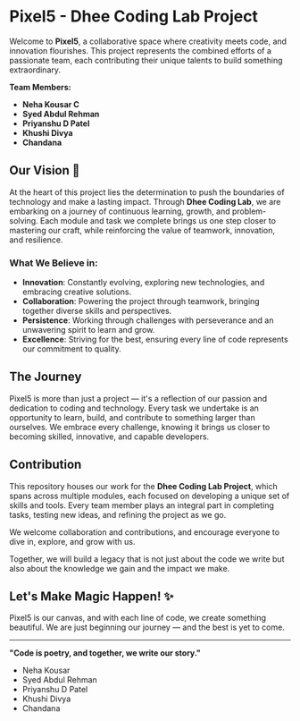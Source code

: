 # Pixel5 - Dhee Coding Lab Project

Welcome to **Pixel5**, a collaborative space where creativity meets code, and innovation flourishes. This project represents the combined efforts of a passionate team, each contributing their unique talents to build something extraordinary.

**Team Members:**
- **Neha Kousar C**
- **Syed Abdul Rehman**
- **Priyanshu D Patel**
- **Khushi Divya**
- **Chandana**

## Our Vision 🌟

At the heart of this project lies the determination to push the boundaries of technology and make a lasting impact. Through **Dhee Coding Lab**, we are embarking on a journey of continuous learning, growth, and problem-solving. Each module and task we complete brings us one step closer to mastering our craft, while reinforcing the value of teamwork, innovation, and resilience.

### What We Believe in:

- **Innovation**: Constantly evolving, exploring new technologies, and embracing creative solutions.
- **Collaboration**: Powering the project through teamwork, bringing together diverse skills and perspectives.
- **Persistence**: Working through challenges with perseverance and an unwavering spirit to learn and grow.
- **Excellence**: Striving for the best, ensuring every line of code represents our commitment to quality.

## The Journey

Pixel5 is more than just a project — it's a reflection of our passion and dedication to coding and technology. Every task we undertake is an opportunity to learn, build, and contribute to something larger than ourselves. We embrace every challenge, knowing it brings us closer to becoming skilled, innovative, and capable developers.

## Contribution

This repository houses our work for the **Dhee Coding Lab Project**, which spans across multiple modules, each focused on developing a unique set of skills and tools. Every team member plays an integral part in completing tasks, testing new ideas, and refining the project as we go.

We welcome collaboration and contributions, and encourage everyone to dive in, explore, and grow with us.

Together, we will build a legacy that is not just about the code we write but also about the knowledge we gain and the impact we make.

## Let's Make Magic Happen! ✨

Pixel5 is our canvas, and with each line of code, we create something beautiful. We are just beginning our journey — and the best is yet to come.

---

**"Code is poetry, and together, we write our story."**

- Neha Kousar  
- Syed Abdul Rehman  
- Priyanshu D Patel  
- Khushi Divya  
- Chandana
